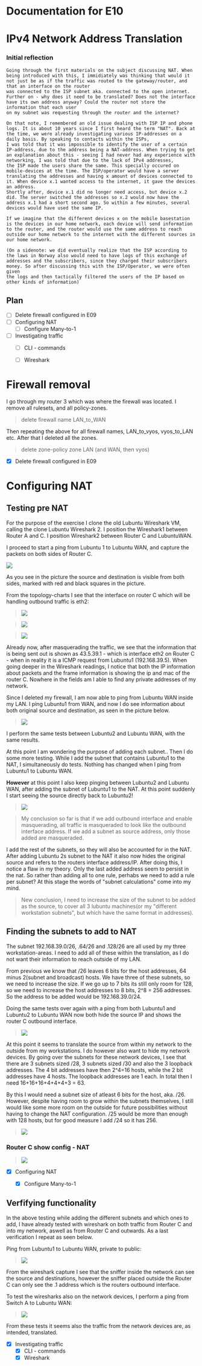 # Documentation for E10

# IPv4 Network Address Translation

### Initial reflection
```
Going through the first materials on the subject discussing NAT. When being introduced with this, I immidiately was thinking that would it not just be as if the traffic was routed to the gateway/router, and that an interface on the router
was connected to the ISP subnet aka. connected to the open internet. Further on - why does it need to be translated? Does not the interface have its own address anyway? Could the router not store the information that each user
on my subnet was requesting through the router and the internet? 

On that note, I remembered an old issue dealing with ISP IP and phone logs. It is about 10 years since I first heard the term "NAT". Back at the time, we were already investigating various IP-addresses on a daily basis. By speaking to contacts within the ISPs, 
I was told that it was impossible to identify the user of a certain IP-address, due to the address being a NAT-address. When trying to get an explanation about this - seeing I had never had any experience with networking, I was told that due to the lack of IPv4 addresses, 
the ISP made the users share the same. This specially occured on mobile-devices at the time. The ISP/operator would have a server translating the addresses and having x amount of devices connected to it. When device x.1 wanted access to the internet, it gave the devices an address. 
Shortly after, device x.1 did no longer need access, but device x.2 did. The server switched the addresses so x.2 would now have the address x.1 had a short second ago. So within a few minutes, several devices would have used the same IP. 

If we imagine that the different devices x on the mobile basestation is the devices in our home network, each device will send information to the router, and the router would use the same address to reach outside our home network to the internet with the different sources in our home network. 

(On a sidenote: we did eventually realize that the ISP according to the laws in Norway also would need to have logs of this exchange of addresses and the subscribers, since they charged their subscribers money. So after discussing this with the ISP/Operator, we were often given
the logs and then tactically filtered the users of the IP based on other kinds of information)
```

## Plan

- [ ] Delete firewall configured in E09
- [ ] Configuring NAT
	- [ ] Configure Many-to-1
- [ ] Investigating traffic
	- [ ] CLI - commands
	- [ ] Wireshark


# Firewall removal

I go through my router 3 which was where the firewall was located. I remove all rulesets, and all policy-zones.

> delete firewall name LAN_to_WAN

Then repeating the above for all firewall names, LAN_to_vyos, vyos_to_LAN etc. After that I deleted all the zones.

> delete zone-policy zone LAN   (and WAN, then vyos)

- [x] Delete firewall configured in E09


# Configuring NAT

## Testing pre NAT

For the purpose of the exercise I clone the old Lubuntu Wireshark VM, calling the clone Lubuntu Wireshark 2. I position the Wireshark1 between Router A and C. I position Wireshark2 between Router C and LubuntuWAN.

I proceed to start a ping from Lubuntu 1 to Lubuntu WAN, and capture the packets on both sides of Router C. 

![](/documentation/E10/PingLub1toLubWANBEFORE.png)

As you see in the picture the source and destination is visible from both sides, marked with red and black squares in the picture. 



From the topology-charts I see that the interface on router C which will be handling outbound traffic is eth2:

>![](/documentation/E10/outboundinterface.png)

>![](/documentation/E10/settingoutboundinterface.png)

>![](/documentation/E10/outboundinterfacewireshark.png)

Already now, after masquerading the traffic, we see that the information that is being sent out is shown as 43.5.39.1 - which is interface eth2 on Router C - when in reality it is a ICMP request from Lubuntu1 (192.168.39.5).
When going deeper in the Wireshark readings, I notice that both the IP information about packets and the frame information is showing the ip and mac of the router C. Nowhere in the fields am I able to find any private addresses of my network. 

Since I deleted my firewall, I am now able to ping from Lubuntu WAN inside my LAN. I ping Lubuntu1 from WAN, and now I do see information about both original source and destination, as seen in the picture below.

>![](/documentation/E10/WAntoLubuntuBefore.png)

I perform the same tests between Lubuntu2 and Lubuntu WAN, with the same results. 

At this point I am wondering the purpose of adding each subnet.. Then I do some more testing. While I add the subnet that contains Lubuntu1 to the NAT, I simultaneously do tests. Nothing has changed when I ping from Lubuntu1 to Lubuntu WAN. 

**However** at this point I also keep pinging between Lubuntu2 and Lubuntu WAN, after adding the subnet of Lubuntu1 to the NAT. At this point suddenly I start seeing the source directly back to Lubuntu2! 

>![](/documentation/E10/Lub2toWAn1.png)

>My conclusion so far is that if we add outbound interface and enable masquerading, all traffic is masqueraded to look like the outbound interface address. If we add a subnet as source address, only those added are masqueraded. 

I add the rest of the subnets, so they will also be accounted for in the NAT. After adding Lubuntu 2s subnet to the NAT it also now hides the original source and refers to the routers interface address/IP. After doing this, I notice
a flaw in my theory. Only the last added address seem to persist in the nat. So rather than adding all to one rule, perhabs we need to add a rule per subnet? At this stage the words of "subnet calculations" come into my mind. 

> New conclusion, I need to increase the size of the subnet to be added as the source, to cover all 3 lubuntu machines(or my "different workstation subnets", but which have the same format in addresses).

## Finding the subnets to add to NAT

The subnet 192.168.39.0/26, .64/26 and .128/26 are all used by my three workstation-areas. I need to add all of these within the translation, as I do not want their information to reach outside of my LAN. 

From previous we know that /26 leaves 6 bits for the host addresses, 64 minus 2(subnet and broadcast) hosts. We have three of these subnets, so we need to increase the size. If we go up to 7 bits its still only room for 128, so we need
to increase the host addresses to 8 bits, 2^8 = 256 addresses. So the address to be added would be 192.168.39.0/24.

Doing the same tests over again with a ping from both Lubuntu1 and Lubuntu2 to Lubuntu WAN now both hide the source IP and shows the router C outbound interface. 

>![](/documentation/E10/Lunb1and2PingLubWANafter.png)

At this point it seems to translate the source from within my network to the outside from my workstations. I do however also want to hide my network devices. 
By going over the subnets for these network devices, I see that there are 3 subnets sized /28, 3 subnets sized /30 and also the 3 loopback addresses. 
The 4 bit addresses have then 2^4=16 hosts, while the 2 bit addresses have 4 hosts. The loopback addresses are 1 each. In total then I need 16+16+16+4+4+4+3 = 63. 

By this I would need a subnet size of atleast 6 bits for the host, aka. /26. However, despite having room to grow within the subnets themselves, 
I still would like some more room on the outside for future possibilities without having to change the NAT configuration. /25 would be more than enough with 128 hosts, but 
for good measure I add /24 so it has 256. 

>![](/documentation/E10/addingrule20.png)


### Router C show config - NAT

>![](/documentation/E10/R3NATconfig.png)

- [x] Configuring NAT
	- [x] Configure Many-to-1
	
	

## Verfifying functionality

In the above testing while adding the different subnets and which ones to add, I have already tested with wireshark on both traffic from Router C and into my network, aswell as from Router C and outwards. As a last verification I repeat as seen below.

Ping from Lubuntu1 to Lubuntu WAN, private to public:

>![](/documentation/E10/PingPrivatetoPublic.png)

From the wireshark capture I see that the sniffer inside the network can see the source and destinations, however the sniffer placed outside the Router C can only see the .1 address which is the routers outbound interface. 

To test the wiresharks also on the network devices, I perform a ping from Switch A to Lubuntu WAN: 

>![](/documentation/E10/networkdevicestopublicping.png)

From these tests it seems also the traffic from the network devices are, as intended, translated.

- [x] Investigating traffic
	- [x] CLI - commands
	- [x] Wireshark